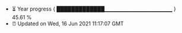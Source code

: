 - ⏳ Year progress { █████████████▁▁▁▁▁▁▁▁▁▁▁▁▁▁▁▁▁ } 45.61 %
- ⏰ Updated on Wed, 16 Jun 2021 11:17:07 GMT

